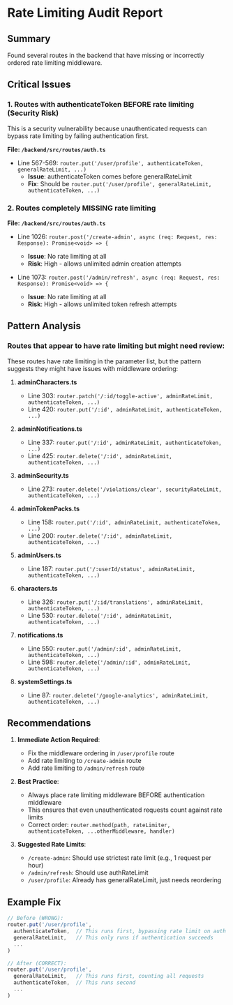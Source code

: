 # Rate Limiting Audit Report

## Summary
Found several routes in the backend that have missing or incorrectly ordered rate limiting middleware.

## Critical Issues

### 1. Routes with authenticateToken BEFORE rate limiting (Security Risk)
This is a security vulnerability because unauthenticated requests can bypass rate limiting by failing authentication first.

**File: `/backend/src/routes/auth.ts`**
- Line 567-569: `router.put('/user/profile', authenticateToken, generalRateLimit, ...)`
  - **Issue**: authenticateToken comes before generalRateLimit
  - **Fix**: Should be `router.put('/user/profile', generalRateLimit, authenticateToken, ...)`

### 2. Routes completely MISSING rate limiting

**File: `/backend/src/routes/auth.ts`**
- Line 1026: `router.post('/create-admin', async (req: Request, res: Response): Promise<void> => {`
  - **Issue**: No rate limiting at all
  - **Risk**: High - allows unlimited admin creation attempts
  
- Line 1073: `router.post('/admin/refresh', async (req: Request, res: Response): Promise<void> => {`
  - **Issue**: No rate limiting at all
  - **Risk**: High - allows unlimited token refresh attempts

## Pattern Analysis

### Routes that appear to have rate limiting but might need review:
These routes have rate limiting in the parameter list, but the pattern suggests they might have issues with middleware ordering:

1. **adminCharacters.ts**
   - Line 303: `router.patch('/:id/toggle-active', adminRateLimit, authenticateToken, ...)`
   - Line 420: `router.put('/:id', adminRateLimit, authenticateToken, ...)`

2. **adminNotifications.ts**
   - Line 337: `router.put('/:id', adminRateLimit, authenticateToken, ...)`
   - Line 425: `router.delete('/:id', adminRateLimit, authenticateToken, ...)`

3. **adminSecurity.ts**
   - Line 273: `router.delete('/violations/clear', securityRateLimit, authenticateToken, ...)`

4. **adminTokenPacks.ts**
   - Line 158: `router.put('/:id', adminRateLimit, authenticateToken, ...)`
   - Line 200: `router.delete('/:id', adminRateLimit, authenticateToken, ...)`

5. **adminUsers.ts**
   - Line 187: `router.put('/:userId/status', adminRateLimit, authenticateToken, ...)`

6. **characters.ts**
   - Line 326: `router.put('/:id/translations', adminRateLimit, authenticateToken, ...)`
   - Line 530: `router.delete('/:id', adminRateLimit, authenticateToken, ...)`

7. **notifications.ts**
   - Line 550: `router.put('/admin/:id', adminRateLimit, authenticateToken, ...)`
   - Line 598: `router.delete('/admin/:id', adminRateLimit, authenticateToken, ...)`

8. **systemSettings.ts**
   - Line 87: `router.delete('/google-analytics', adminRateLimit, authenticateToken, ...)`

## Recommendations

1. **Immediate Action Required**:
   - Fix the middleware ordering in `/user/profile` route
   - Add rate limiting to `/create-admin` route
   - Add rate limiting to `/admin/refresh` route

2. **Best Practice**:
   - Always place rate limiting middleware BEFORE authentication middleware
   - This ensures that even unauthenticated requests count against rate limits
   - Correct order: `router.method(path, rateLimiter, authenticateToken, ...otherMiddleware, handler)`

3. **Suggested Rate Limits**:
   - `/create-admin`: Should use strictest rate limit (e.g., 1 request per hour)
   - `/admin/refresh`: Should use authRateLimit
   - `/user/profile`: Already has generalRateLimit, just needs reordering

## Example Fix

```typescript
// Before (WRONG):
router.put('/user/profile', 
  authenticateToken,  // This runs first, bypassing rate limit on auth failure
  generalRateLimit,   // This only runs if authentication succeeds
  ...
)

// After (CORRECT):
router.put('/user/profile', 
  generalRateLimit,   // This runs first, counting all requests
  authenticateToken,  // This runs second
  ...
)
```